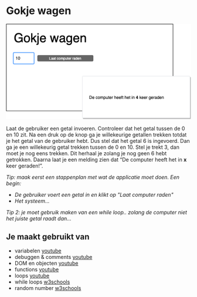 # Gokje wagen

![Gokje wagen ui](images/Gokje-wagen-ui.png)

Laat de gebruiker een getal invoeren. Controleer dat het getal tussen de 0 en 10 zit. Na een druk op de knop ga je willekeurige getallen trekken totdat je het getal van de gebruiker hebt. Dus stel dat het getal 6 is ingevoerd. Dan ga je een willekeurig getal trekken tussen de 0 en 10. Stel je trekt 3, dan moet je nog eens trekken. Dit herhaal je zolang je nog geen 6 hebt getrokken. Daarna laat je een melding zien dat “De computer heeft het in **x** keer geraden!”.

_Tip: maak eerst een stappenplan met wat de applicatie moet doen. Een begin:_

-   _De gebruiker voert een getal in en klikt op "Laat computer raden"_
-   _Het systeem..._

_Tip 2: je moet gebruik maken van een while loop.. zolang de computer niet het juiste getal raadt dan..._

## Je maakt gebruikt van
- variabelen [youtube](https://www.youtube.com/watch?v=HfWaYjRrIM4)
- debuggen & comments [youtube](https://www.youtube.com/watch?v=XUYCOm38SWY)
- DOM en objecten [youtube](https://www.youtube.com/watch?v=k81rBKqwDhU)
- functions [youtube](https://www.youtube.com/watch?v=zC5cvaETdyQ)
-  loops [youtube](https://www.youtube.com/watch?v=8wJPgDNwxtE)
-  while loops [w3schools](https://www.w3schools.com/js/js_loop_while.asp)
-  random number [w3schools](https://www.w3schools.com/js/js_random.asp)